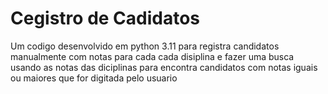 # Cegistro de Cadidatos

Um codigo desenvolvido em python 3.11 para registra candidatos manualmente com notas para cada
cada disiplina e fazer uma busca usando as notas das diciplinas para encontra candidatos
com notas iguais ou maiores que for digitada pelo usuario
